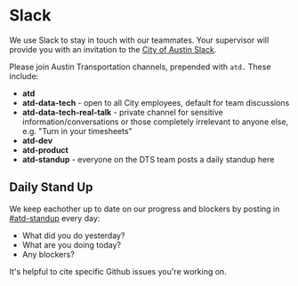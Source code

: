 # Slack

We use Slack to stay in touch with our teammates. Your supervisor will provide you with an invitation to the [City of Austin Slack](https://austininnovation.slack.com/signup). 

Please join Austin Transportation channels,  prepended with `atd.` These include:

* **atd**
* **atd-data-tech** - open to all City employees, default for team discussions 
* **atd-data-tech-real-talk** - private channel for sensitive information/conversations or those completely irrelevant to anyone else, e.g. "Turn in your timesheets"
* **atd-dev​**
* **atd-product​**
* **atd-standup** - everyone on the DTS team posts a daily standup here

## Daily Stand Up

We keep eachother up to date on our progress and blockers by posting in [\#atd-standup](https://app.slack.com/client/T04KZA1MB/CHXHA8YAU) every day:

* What did you do yesterday?
* What are you doing today?
* Any blockers?

It's helpful to cite specific Github issues you're working on. 

